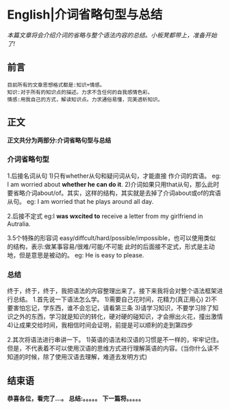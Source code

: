 # English|介词省略句型与总结
*本篇文章将会介绍介词的省略与整个语法内容的总结。小板凳都带上，准备开始了!*

## 前言
    目前所有的文章思想格式都是:知识+情感。
    知识:对于所有的知识点的描述。力求不含任何的自我感情色彩。
    情感:用我自己的方式，解读知识点。力求通俗易懂，完美透析知识。

## 正文
**正文共分为两部分:介词省略句型与总结**

### 介词省略句型
1.后接名词从句
1)只有whether从句和疑问词从句，才能直接 作介词的宾语。
eg: I am worried about **whether he can do it**.
2)介词如果只用that从句，那么此时要省略介词about/of。其实，这样的结构，其实就是去掉了介词about或of的宾语从句。
eg: I am worried that he plays around all day.

2.后接不定式
eg:I **was wxcited to** receive a letter from my girlfriend in Autralia.

3.5个特殊的形容词 easy/diffcult/hard/possible/impossible，也可以使用类似 的结构，表示:做某事容易/很难/可能/不可能
此时的后面接不定式，形式是主动地，但是意思是被动的。
eg: He is easy to please.

### 总结
终于，终于，终于，我把语法的内容整理出来了。接下来我将会对整个语法框架进行总结。
1.首先说一下语法怎么学。
1)需要自己花时间，花精力(真正用心)
2)不要害怕忘记，学东西，谁不会忘记，请看第三条
3)请学习知识，不要学习除了知识之外的东西，学习就是知识的转化，硬对硬的碰知识，才会擦出火花，撞出激情
4)让成果交给时间，我相信时间会证明，前提是可以顺利的走到第四步

2.其次将语法进行串讲一下。
1)英语的语法和汉语的习惯是不一样的，牢牢记住。但是，不代表着不可以使用汉语的思维方式进行理解英语的内容。(当你什么读不知道的时候，除了使用汉语去理解，难道去发明方式)




## 结束语
 **恭喜各位，看完了...。**
**总结:。。。。。**
**下一篇将。。。。。**








